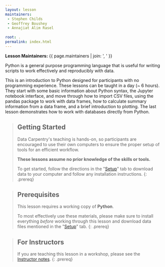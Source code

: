 ```yaml
---
layout: lesson
maintainers:
 - Stephen Childs
 - Geoffrey Boushey
 - Annajiat Alim Rasel
 
root: .
permalink: index.html
---
```



**Lesson Maintainers:** {{ page.maintainers | join: ', ' }}

Python is a general purpose programming language that is useful for writing scripts to work effectively and reproducibly with data.

This is an introduction to Python designed for participants with no programming experience. These lessons can be taught in a day (~ 6 hours). They start with some basic information about Python syntax, the Jupyter notebook interface, and move through how to import CSV files, using the pandas package to work with data frames, how to calculate summary information from a data frame, and a brief introduction to plotting. The last lesson demonstrates how to work with databases directly from Python.

> ## Getting Started
>
> Data Carpentry's teaching is hands-on, so participants are encouraged to use
> their own computers to ensure the proper setup of tools for an efficient
> workflow.
>
> **These lessons assume no prior knowledge of the skills or tools.**
>
> To get started, follow the directions in the "[Setup](setup.html)" tab to
> download data to your computer and follow any installation instructions.
{: .prereq}

> ## Prerequisites
>
> This lesson requires a working copy of **Python**.
>
> To most effectively use these materials, please make sure to install
> everything *before* working through this lesson and download data files mentioned in the "[Setup](setup.html)" tab.
{: .prereq}

> ## For Instructors
> If you are teaching this lesson in a workshop, please see the
> [Instructor notes](guide/index.html).
{: .prereq}
